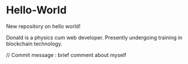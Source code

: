 # Hello-World
New repository on hello world!

Donald is a physics cum web developer.
Presently undergoing training in blockchain 
technology.

// Commit message : brief comment about myself
